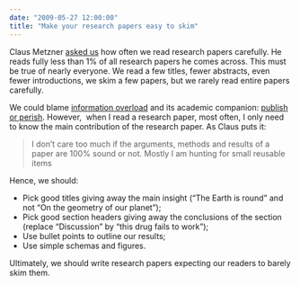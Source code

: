 ```yaml
---
date: "2009-05-27 12:00:00"
title: "Make your research papers easy to skim"
---
```




Claus Metzner [asked us](http://friendfeed.com/cmetzner/3de8d0b6/when-did-you-last-time-study-scientific-paper-in) how often we read research papers carefully. He reads fully less than 1% of all research papers he comes across. This must be true of nearly everyone. We read a few titles, fewer abstracts, even fewer introductions, we skim a few papers, but we rarely read entire papers carefully.

We could blame [information overload](https://en.wikipedia.org/wiki/Information_overload) and its academic companion: [publish or perish](https://en.wikipedia.org/wiki/Publish_or_perish). However,  when I read a research paper, most often, I only need to know the main contribution of the research paper. As Claus puts it:

> I don&rsquo;t care too much if the arguments, methods and results of a paper are 100% sound or not. Mostly I am hunting for small reusable items


Hence, we should:

- Pick good titles giving away the main insight (&ldquo;The Earth is round&rdquo; and not &ldquo;On the geometry of our planet&rdquo;);
- Pick good section headers giving away the conclusions of the section (replace &ldquo;Discussion&rdquo; by &ldquo;this drug fails to work&rdquo;);
- Use bullet points to outline our results;
- Use simple schemas and figures.


Ultimately, we should write research papers expecting our readers to barely skim them.

